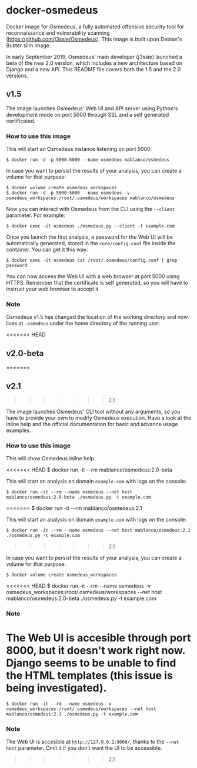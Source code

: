 # docker-osmedeus

Docker image for Osmedeus, a fully automated offensive security tool for reconnaissance and vulnerability scanning (<https://github.com/j3ssie/Osmedeus>). This image is built upon Debian's Buster slim image.

In early September 2019, Osmedeus' main developer (j3ssie) launched a beta of the new 2.0 version, which includes a new architecture based on Django and a new API. This README file covers both the 1.5 and the 2.0 versions.

## v1.5

The image launches Osmedeus' Web UI and API server using Python's development mode on port 5000 through SSL and a self generated certificated.

### How to use this image

This will start an Osmedeus instance listening on port 5000:

    $ docker run -d -p 5000:5000 --name osmedeus mablanco/osmedeus

In case you want to persist the results of your analysis, you can create a volume for that purpose:

    $ docker volume create osmedeus_workspaces
    $ docker run -d -p 5000:5000 --name osmedeus -v osmedeus_workspaces:/root/.osmedeus/workspaces mablanco/osmedeus

Now you can interact with Osmedeus from the CLI using the `--client` parameter. For example:

    $ docker exec -it osmedeus ./osmedeus.py --client -t example.com

Once you launch the first analysis, a password for the Web UI will be automatically generated, stored in the `core/config.conf` file inside the container. You can get it this way:

    $ docker exec -it osmedeus cat /root/.osmedeus/config.conf | grep password

You can now access the Web UI with a web browser at port 5000 using HTTPS. Remember that the certificate is self generated, so you will have to instruct your web browser to accept it.

### Note

Osmedeus v1.5 has changed the location of the working directory and now lives at `.osmedeus` under the home directory of the running user.

<<<<<<< HEAD
## v2.0-beta
=======
## v2.1
>>>>>>> 2.1

The image launches Osmedeus' CLI tool without any arguments, so you have to provide your own to modify Osmedeus execution. Have a look at the inline help and the official documentation for basic and advance usage examples.

### How to use this image

This will show Osmedeus inline help:

<<<<<<< HEAD
    $ docker run -it --rm mablanco/osmedeus:2.0-beta

This will start an analysis on domain `example.com` with logs on the console:

    $ docker run -it --rm --name osmedeus --net host mablanco/osmedeus:2.0-beta ./osmedeus.py -t example.com
=======
    $ docker run -it --rm mablanco/osmedeus:2.1

This will start an analysis on domain `example.com` with logs on the console:

    $ docker run -it --rm --name osmedeus --net host mablanco/osmedeus:2.1 ./osmedeus.py -t example.com
>>>>>>> 2.1

In case you want to persist the results of your analysis, you can create a volume for that purpose:

    $ docker volume create osmedeus_workspaces
<<<<<<< HEAD
    $ docker run -it --rm --name osmedeus -v osmedeus_workspaces:/root/.osmedeus/workspaces --net host mablanco/osmedeus:2.0-beta ./osmedeus.py -t example.com

### Note

The Web UI is accesible through port 8000, but it doesn't work right now. Django seems to be unable to find the HTML templates (this issue is being investigated).
=======
    $ docker run -it --rm --name osmedeus -v osmedeus_workspaces:/root/.osmedeus/workspaces --net host mablanco/osmedeus:2.1 ./osmedeus.py -t example.com

### Note

The Web UI is accesible at `http://127.0.0.1:8000/`, thanks to the `--net host` parameter. Omit it if you don't want the UI to be accessible.
>>>>>>> 2.1
